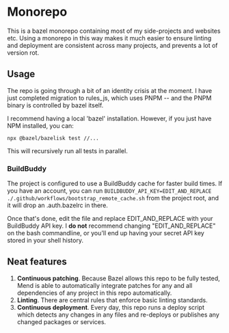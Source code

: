 # Monorepo

This is a bazel monorepo containing most of my side-projects and websites etc. Using a monorepo in this way makes it much easier to ensure linting and deployment are consistent across many projects, and prevents a lot of version rot.

## Usage

The repo is going through a bit of an identity crisis at the moment. I have just completed migration to rules_js, which uses PNPM -- and the PNPM binary is controlled by bazel itself.

I recommend having a local 'bazel' installation. However, if you just have NPM installed, you can:

```
npx @bazel/bazelisk test //...
```

This will recursively run all tests in parallel.

### BuildBuddy

The project is configured to use a BuildBuddy cache for faster build times. If you have an account, you can run `BUILDBUDDY_API_KEY=EDIT_AND_REPLACE ./.github/workflows/bootstrap_remote_cache.sh` from
the project root, and it will drop an .auth.bazelrc in there.

Once that's done, edit the file and replace EDIT_AND_REPLACE with your BuildBuddy API key. I **do not** recommend changing "EDIT_AND_REPLACE" on the bash commandline, or you'll end up
having your secret API key stored in your shell history.

## Neat features

1. **Continuous patching**. Because Bazel allows this repo to be fully tested, Mend is able to automatically integrate patches for any and all dependencies of any project in this repo automatically.
2. **Linting**. There are central rules that enforce basic linting standards.
3. **Continuous deployment**. Every day, this repo runs a deploy script which detects any changes in any files and re-deploys or publishes any changed packages or services.
<!--4. **Automatic versioning**. The packages published on NPM use the venerable api-extractor to detect major or minor version changes to the API, and automatically increment version numbers as relevant.-->
